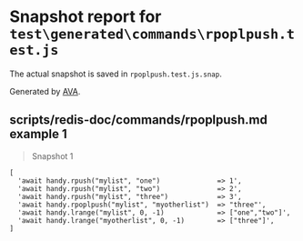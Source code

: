 # Snapshot report for `test\generated\commands\rpoplpush.test.js`

The actual snapshot is saved in `rpoplpush.test.js.snap`.

Generated by [AVA](https://ava.li).

## scripts/redis-doc/commands/rpoplpush.md example 1

> Snapshot 1

    [
      'await handy.rpush("mylist", "one")              => 1',
      'await handy.rpush("mylist", "two")              => 2',
      'await handy.rpush("mylist", "three")            => 3',
      'await handy.rpoplpush("mylist", "myotherlist")  => "three"',
      'await handy.lrange("mylist", 0, -1)             => ["one","two"]',
      'await handy.lrange("myotherlist", 0, -1)        => ["three"]',
    ]
